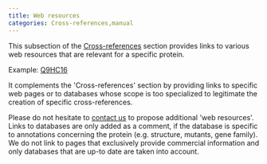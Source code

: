 ```yaml
---
title: Web resources
categories: Cross-references,manual
---
```


This subsection of the [Cross-references](https://www.uniprot.org/help/cross%5freferences%5fsection) section provides links to various web resources that are relevant for a specific protein.

Example: [Q9HC16](https://www.uniprot.org/uniprotkb/q9hc16#cross-references)

It complements the 'Cross-references' section by providing links to specific web pages or to databases whose scope is too specialized to legitimate the creation of specific cross-references.

Please do not hesitate to [contact us](http://www.uniprot.org/contact) to propose additional 'web resources'. Links to databases are only added as a comment, if the database is specific to annotations concerning the protein (e.g. structure, mutants, gene family). We do not link to pages that exclusively provide commercial information and only databases that are up-to date are taken into account.
